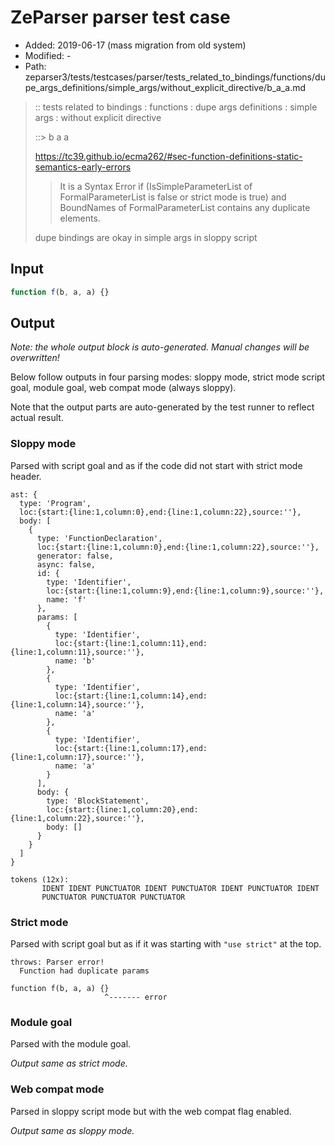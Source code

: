 # ZeParser parser test case

- Added: 2019-06-17 (mass migration from old system)
- Modified: -
- Path: zeparser3/tests/testcases/parser/tests_related_to_bindings/functions/dupe_args_definitions/simple_args/without_explicit_directive/b_a_a.md

> :: tests related to bindings : functions : dupe args definitions : simple args : without explicit directive
>
> ::> b a a
> 
> https://tc39.github.io/ecma262/#sec-function-definitions-static-semantics-early-errors
> > It is a Syntax Error if (IsSimpleParameterList of FormalParameterList is false or strict mode is true) and BoundNames of FormalParameterList contains any duplicate elements.
> 
> dupe bindings are okay in simple args in sloppy script

## Input

`````js
function f(b, a, a) {}
`````

## Output

_Note: the whole output block is auto-generated. Manual changes will be overwritten!_

Below follow outputs in four parsing modes: sloppy mode, strict mode script goal, module goal, web compat mode (always sloppy).

Note that the output parts are auto-generated by the test runner to reflect actual result.

### Sloppy mode

Parsed with script goal and as if the code did not start with strict mode header.

`````
ast: {
  type: 'Program',
  loc:{start:{line:1,column:0},end:{line:1,column:22},source:''},
  body: [
    {
      type: 'FunctionDeclaration',
      loc:{start:{line:1,column:0},end:{line:1,column:22},source:''},
      generator: false,
      async: false,
      id: {
        type: 'Identifier',
        loc:{start:{line:1,column:9},end:{line:1,column:9},source:''},
        name: 'f'
      },
      params: [
        {
          type: 'Identifier',
          loc:{start:{line:1,column:11},end:{line:1,column:11},source:''},
          name: 'b'
        },
        {
          type: 'Identifier',
          loc:{start:{line:1,column:14},end:{line:1,column:14},source:''},
          name: 'a'
        },
        {
          type: 'Identifier',
          loc:{start:{line:1,column:17},end:{line:1,column:17},source:''},
          name: 'a'
        }
      ],
      body: {
        type: 'BlockStatement',
        loc:{start:{line:1,column:20},end:{line:1,column:22},source:''},
        body: []
      }
    }
  ]
}

tokens (12x):
       IDENT IDENT PUNCTUATOR IDENT PUNCTUATOR IDENT PUNCTUATOR IDENT
       PUNCTUATOR PUNCTUATOR PUNCTUATOR
`````

### Strict mode

Parsed with script goal but as if it was starting with `"use strict"` at the top.

`````
throws: Parser error!
  Function had duplicate params

function f(b, a, a) {}
                     ^------- error
`````


### Module goal

Parsed with the module goal.

_Output same as strict mode._

### Web compat mode

Parsed in sloppy script mode but with the web compat flag enabled.

_Output same as sloppy mode._
